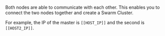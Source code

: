 Both nodes are able to communicate with each other. This enables you to connect the two nodes together and create a Swarm Cluster.

For example, the IP of the master is `[[HOST_IP]]` and the second is `[[HOST2_IP]]`.

